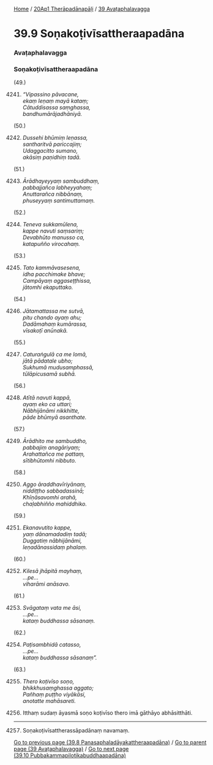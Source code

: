
[Home](/) / [20Ap1 Therāpadānapāḷi](../../20Ap1.md) / [39 Avaṭaphalavagga](../39.md)

# 39.9 Soṇakoṭivīsattheraapadāna

### Avaṭaphalavagga

### Soṇakoṭivīsattheraapadāna

(49.)

4241. _“Vipassino pāvacane,_  
_ekaṃ leṇaṃ mayā kataṃ;_  
_Cātuddisassa saṃghassa,_  
_bandhumārājadhāniyā._  


(50.)

4242. _Dussehi bhūmiṃ leṇassa,_  
_santharitvā pariccajiṃ;_  
_Udaggacitto sumano,_  
_akāsiṃ paṇidhiṃ tadā._  


(51.)

4243. _Ārādhayeyyaṃ sambuddhaṃ,_  
_pabbajjañca labheyyahaṃ;_  
_Anuttarañca nibbānaṃ,_  
_phuseyyaṃ santimuttamaṃ._  


(52.)

4244. _Teneva sukkamūlena,_  
_kappe navuti saṃsariṃ;_  
_Devabhūto manusso ca,_  
_katapuñño virocahaṃ._  


(53.)

4245. _Tato kammāvasesena,_  
_idha pacchimake bhave;_  
_Campāyaṃ aggaseṭṭhissa,_  
_jātomhi ekaputtako._  


(54.)

4246. _Jātamattassa me sutvā,_  
_pitu chando ayaṃ ahu;_  
_Dadāmahaṃ kumārassa,_  
_vīsakoṭī anūnakā._  


(55.)

4247. _Caturaṅgulā ca me lomā,_  
_jātā pādatale ubho;_  
_Sukhumā mudusamphassā,_  
_tūlāpicusamā subhā._  


(56.)

4248. _Atītā navuti kappā,_  
_ayaṃ eko ca uttari;_  
_Nābhijānāmi nikkhitte,_  
_pāde bhūmyā asanthate._  


(57.)

4249. _Ārādhito me sambuddho,_  
_pabbajiṃ anagāriyaṃ;_  
_Arahattañca me pattaṃ,_  
_sītibhūtomhi nibbuto._  


(58.)

4250. _Aggo āraddhavīriyānaṃ,_  
_niddiṭṭho sabbadassinā;_  
_Khīṇāsavomhi arahā,_  
_chaḷabhiñño mahiddhiko._  


(59.)

4251. _Ekanavutito kappe,_  
_yaṃ dānamadadiṃ tadā;_  
_Duggatiṃ nābhijānāmi,_  
_leṇadānassidaṃ phalaṃ._  


(60.)

4252. _Kilesā jhāpitā mayhaṃ,_  
_…pe…_  
_viharāmi anāsavo._  


(61.)

4253. _Svāgataṃ vata me āsi,_  
_…pe…_  
_kataṃ buddhassa sāsanaṃ._  


(62.)

4254. _Paṭisambhidā catasso,_  
_…pe…_  
_kataṃ buddhassa sāsanaṃ”._  


(63.)

4255. _Thero koṭivīso soṇo,_  
_bhikkhusaṃghassa aggato;_  
_Pañhaṃ puṭṭho viyākāsi,_  
_anotatte mahāsareti._  


4256. Itthaṃ sudaṃ āyasmā soṇo koṭivīso thero imā gāthāyo abhāsitthāti.

---

4257. Soṇakoṭivīsattherassāpadānaṃ navamaṃ.



[Go to previous page (39.8 Panasaphaladāyakattheraapadāna)](39.8.md) / [Go to parent page (39 Avaṭaphalavagga)](../39.md) / [Go to next page (39.10 Pubbakammapilotikabuddhaapadāna)](39.10.md)


